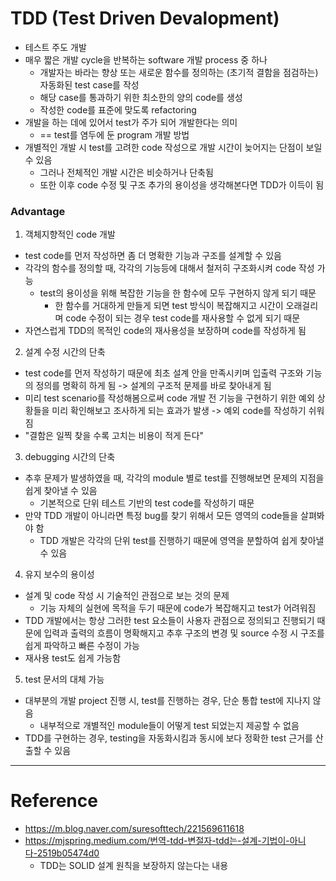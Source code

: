 # TDD (Test Driven Devalopment)

- 테스트 주도 개발
- 매우 짧은 개발 cycle을 반복하는 software 개발 process 중 하나
  - 개발자는 바라는 향상 또는 새로운 함수를 정의하는 (초기적 결함을 점검하는) 자동화된 test case를 작성
  - 해당 case를 통과하기 위한 최소한의 양의 code를 생성
  - 작성한 code를 표준에 맞도록 refactoring
- 개발을 하는 데에 있어서 test가 주가 되어 개발한다는 의미
  - == test를 염두에 둔 program 개발 방법
- 개별적인 개발 시 test를 고려한 code 작성으로 개발 시간이 늦어지는 단점이 보일 수 있음
  - 그러나 전체적인 개발 시간은 비슷하거나 단축됨
  - 또한 이후 code 수정 및 구조 추가의 용이성을 생각해본다면 TDD가 이득이 됨

### Advantage

1. 객체지향적인 code 개발
  - test code를 먼저 작성하면 좀 더 명확한 기능과 구조를 설계할 수 있음
  - 각각의 함수를 정의할 때, 각각의 기능등에 대해서 철저히 구조화시켜 code 작성 가능
    - test의 용이성을 위해 복잡한 기능을 한 함수에 모두 구현하지 않게 되기 때문
      - 한 함수를 거대하게 만들게 되면 test 방식이 복잡해지고 시간이 오래걸리며 code 수정이 되는 경우 test code를 재사용할 수 없게 되기 때문
  - 자연스럽게 TDD의 목적인 code의 재사용성을 보장하며 code를 작성하게 됨

2. 설계 수정 시간의 단축
  - test code를 먼저 작성하기 때문에 최초 설계 안을 만족시키며 입출력 구조와 기능의 정의를 명확히 하게 됨 -> 설계의 구조적 문제를 바로 찾아내게 됨
  - 미리 test scenario를 작성해봄으로써 code 개발 전 기능을 구현하기 위한 예외 상황들을 미리 확인해보고 조사하게 되는 효과가 발생 -> 예외 code를 작성하기 쉬워짐
  - "결함은 일찍 찾을 수록 고치는 비용이 적게 든다"

3. debugging 시간의 단축
  - 추후 문제가 발생하였을 때, 각각의 module 별로 test를 진행해보면 문제의 지점을 쉽게 찾아낼 수 있음
    - 기본적으로 단위 테스트 기반의 test code를 작성하기 때문 
  - 만약 TDD 개발이 아니라면 특정 bug를 찾기 위해서 모든 영역의 code들을 살펴봐야 함
    - TDD 개발은 각각의 단위 test를 진행하기 때문에 영역을 분할하여 쉽게 찾아낼 수 있음

4. 유지 보수의 용이성
  - 설계 및 code 작성 시 기술적인 관점으로 보는 것의 문제
    - 기능 자체의 실현에 목적을 두기 때문에 code가 복잡해지고 test가 어려워짐
  - TDD 개발에서는 항상 그러한 test 요소들이 사용자 관점으로 정의되고 진행되기 때문에 입력과 출력의 흐름이 명확해지고 추후 구조의 변경 및 source 수정 시 구조를 쉽게 파악하고 빠른 수정이 가능
  - 재사용 test도 쉽게 가능함

5. test 문서의 대체 가능
  - 대부분의 개발 project 진행 시, test를 진행하는 경우, 단순 통합 test에 지나지 않음
    - 내부적으로 개별적인 module들이 어떻게 test 되었는지 제공할 수 없음
  - TDD를 구현하는 경우, testing을 자동화시킴과 동시에 보다 정확한 test 근거를 산출할 수 있음

---

# Reference

- https://m.blog.naver.com/suresofttech/221569611618
- https://mjspring.medium.com/번역-tdd-변절자-tdd는-설계-기법이-아니다-2519b05474d0
  - TDD는 SOLID 설계 원칙을 보장하지 않는다는 내용
